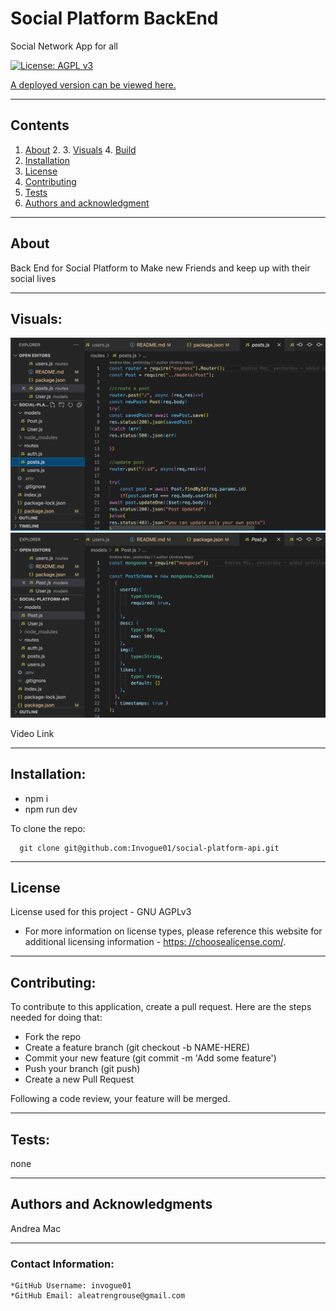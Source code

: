 # Social Platform BackEnd

Social Network App for all

[![License: AGPL v3](https://img.shields.io/badge/License-AGPL%20v3-blue.svg)](https://www.gnu.org/licenses/agpl-3.0)

[A deployed version can be viewed here.](https://github.com/Invogue01/social-platform-api)

---

## Contents

1. [About](#about) 2. 3. [Visuals](#visuals) 4. [Build](#build)
2. [Installation](#installation)
3. [License](#license)
4. [Contributing](#contributing)
5. [Tests](#tests)
6. [Authors and acknowledgment](#authors%20and%20acknowledgment)

---

## About

Back End for Social Platform to
Make new Friends and keep up with their social lives

---

## Visuals:

![Code Snippet One](/media/code1.png)
![Code Snippet One](/media/code2.png)

Video Link
[]()

---

## Installation:

- npm i
- npm run dev

To clone the repo:

      git clone git@github.com:Invogue01/social-platform-api.git

---

## License

License used for this project - GNU AGPLv3

- For more information on license types, please reference this website
  for additional licensing information - [https: //choosealicense.com/](https://choosealicense.com/).

---

## Contributing:

To contribute to this application, create a pull request.
Here are the steps needed for doing that:

- Fork the repo
- Create a feature branch (git checkout -b NAME-HERE)
- Commit your new feature (git commit -m 'Add some feature')
- Push your branch (git push)
- Create a new Pull Request

Following a code review, your feature will be merged.

---

## Tests:

none

---

## Authors and Acknowledgments

Andrea Mac

---

### Contact Information:

    *GitHub Username: invogue01
    *GitHub Email: aleatrengrouse@gmail.com
